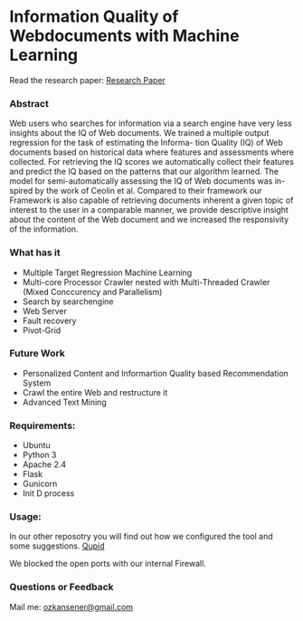 # Information Quality of Webdocuments with Machine Learning

Read the research paper:
[Research Paper](https://github.com/ozkansener/Information-Quality-of-Webdocuments-with-Machine-Learning/blob/master/Researchpaper.pdf "Research Paper")

### Abstract
Web users who searches for information via a search engine have very less insights about the IQ of Web documents. We trained a multiple output regression for the task of estimating the Informa- tion Quality (IQ) of Web documents based on historical data where features and assessments where collected. For retrieving the IQ scores we automatically collect their features and predict the IQ based on the patterns that our algorithm learned. The model for semi-automatically assessing the IQ of Web documents was in- spired by the work of Ceolin et al. Compared to their framework our Framework is also capable of retrieving documents inherent a given topic of interest to the user in a comparable manner, we provide descriptive insight about the content of the Web document and we increased the responsivity of the information.

### What has it
- Multiple Target Regression Machine Learning
- Multi-core Processor Crawler nested with Multi-Threaded Crawler (Mixed Conccurency and Parallelism)
- Search by searchengine
- Web Server
- Fault recovery
- Pivot-Grid

### Future Work
- Personalized Content and Informartion Quality based Recommendation System
- Crawl the entire Web and restructure it
- Advanced Text Mining


### Requirements:
- Ubuntu
- Python 3
- Apache 2.4
- Flask
- Gunicorn
- Init D process

### Usage:
In our other reposotry you will find out how we configured the tool and some suggestions.
[Qupid](https://github.com/ozkansener/qupid "Qupid")

We blocked the open ports with our internal Firewall.

### Questions or Feedback
Mail me:
ozkansener@gmail.com
